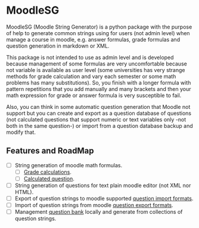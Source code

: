# MoodleSG

MoodleSG (Moodle String Generator) is a python package with the purpose of help to generate common strings using for users (not admin level) when manage a course in moodle, e.g. answer formulas, grade formulas and question generation in markdown or XML.  

This package is not intended to use as admin level and is developed because management of some formulas are very uncomfortable because not variable is available as user level (some universities has very strange methods for grade calculation and vary each semester or some math problems has many substitutions). So, you finish with a longer formula with pattern repetitions that you add manually and many brackets and then your math expression for grade or answer formula is very susceptible to fail.  

Also, you can think in some automatic question generation that Moodle not support but you can create and export as a question database of questions (not calculated questions that support numeric or text variables only -not both in the same question-) or import from a question database backup and modify that.  

## Features and RoadMap

- [ ] String generation of moodle math formulas.  
  - [ ] [Grade calculations](https://docs.moodle.org/33/en/Grade_calculations#Calculation_functions).  
  - [ ] [Calculated question](https://docs.moodle.org/33/en/Calculated_question_type#Available_functions).  
- [ ] String generation of questions for text plain moodle editor (not XML nor HTML).  
- [ ] Export of question strings to moodle supported [question import formats](https://docs.moodle.org/33/en/Import_questions).  
- [ ] Import of question strings from moodle [question export formats](https://docs.moodle.org/33/en/Export_questions).  
- [ ] Management [question bank](https://docs.moodle.org/33/en/Question_bank) locally and generate from collections of question strings.  
